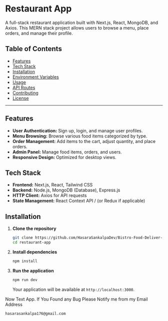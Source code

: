 # Restaurant App

A full-stack restaurant application built with Next.js, React, MongoDB, and Axios. This MERN stack project allows users to browse a menu, place orders, and manage their profile.

## Table of Contents

- [Features](#features)
- [Tech Stack](#tech-stack)
- [Installation](#installation)
- [Environment Variables](#environment-variables)
- [Usage](#usage)
- [API Routes](#api-routes)
- [Contributing](#contributing)
- [License](#license)

---

## Features

- **User Authentication:** Sign up, login, and manage user profiles.
- **Menu Browsing:** Browse various food items categorized by type.
- **Order Management:** Add items to the cart, adjust quantity, and place orders.
- **Admin Panel:** Manage food items, orders, and users.
- **Responsive Design:** Optimized for desktop views.

## Tech Stack

- **Frontend:** Next.js, React, Tailwind CSS
- **Backend:** Node.js, MongoDB (Database), Express.js
- **HTTP Client:** Axios for API requests
- **State Management:** React Context API / (or Redux if applicable)

## Installation

1. **Clone the repository**

   ```bash
   git clone https://github.com/HasaraSankalpaDev/Bistro-Food-Deliver-App.git
   cd restaurant-app
   ```

2. **Install dependencies**

   ```bash
   npm install
   ```

3. **Run the application**

   ```bash
   npm run dev
   ```

   Your application will be available at `http://localhost:3000`.

Now Text App. If You Found any Bug Please Notify me from my Email Address

```bash
hasarasankalpa176@gmail.com
```
